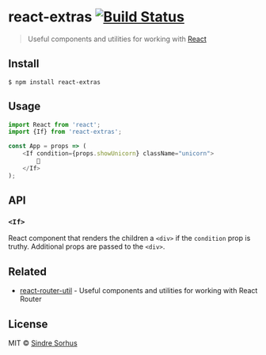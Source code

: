 # react-extras [![Build Status](https://travis-ci.org/sindresorhus/react-extras.svg?branch=master)](https://travis-ci.org/sindresorhus/react-extras)

> Useful components and utilities for working with [React](https://reactjs.org)


## Install

```
$ npm install react-extras
```


## Usage

```js
import React from 'react';
import {If} from 'react-extras';

const App = props => (
	<If condition={props.showUnicorn} className="unicorn">
		🦄
	</If>
);
```


## API

### `<If>`

React component that renders the children a `<div>` if the `condition` prop is truthy. Additional props are passed to the `<div>`.


## Related

- [react-router-util](https://github.com/sindresorhus/react-router-util) - Useful components and utilities for working with React Router


## License

MIT © [Sindre Sorhus](https://sindresorhus.com)

